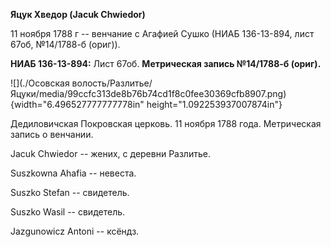 **Яцук Хведор (Jacuk Chwiedor)**

11 ноября 1788 г -- венчание с Агафией Сушко (НИАБ 136-13-894, лист
67об, №14/1788-б (ориг)).

**НИАБ 136-13-894:** Лист 67об. **Метрическая запись №14/1788-б
(ориг).**

![](./Осовская волость/Разлитье/Яцуки/media/99ccfc313de8b76b74cd1f8c0fee30369cfb8907.png){width="6.496527777777778in"
height="1.092253937007874in"}

Дедиловичская Покровская церковь. 11 ноября 1788 года. Метрическая
запись о венчании.

Jacuk Chwiedor -- жених, с деревни Разлитье.

Suszkowna Ahafia -- невеста.

Suszko Stefan -- свидетель.

Suszko Wasil -- свидетель.

Jazgunowicz Antoni -- ксёндз.
